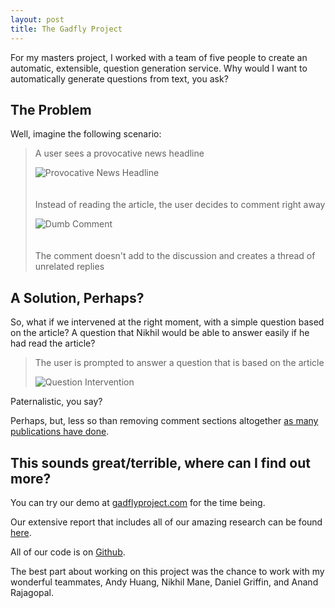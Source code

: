 ```yaml
---
layout: post
title: The Gadfly Project
---
```


For my masters project, I worked with a team of five people to create an automatic, extensible, question generation service. Why would I want to automatically generate questions from text, you ask? 

## The Problem

Well, imagine the following scenario:

> A user sees a provocative news headline
>
> <img alt="Provocative News Headline" src="{{ site.baseurl }}/assets/images/optimized/the-gadfly-project-headline.png" style="max-height: 300px; margin-bottom: 20px;"/>
>
> Instead of reading the article, the user decides to comment right away
>
> <img alt="Dumb Comment" src="{{ site.baseurl }}/assets/images/optimized/the-gadfly-project-comment.png" style="max-height: 300px; margin-bottom: 20px;"/>
>
> The comment doesn't add to the discussion and creates a thread of unrelated replies

## A Solution, Perhaps?

So, what if we intervened at the right moment, with a simple question based on the article? A question that Nikhil would be able to answer easily if he had read the article?

> The user is prompted to answer a question that is based on the article
>
> <img alt="Question Intervention" src="{{ site.baseurl }}/assets/images/optimized/the-gadfly-project-question.png" style="max-height: 300px"/>

Paternalistic, you say?

Perhaps, but, less so than removing comment sections altogether [as many publications have done](http://www.npr.org/sections/ombudsman/2016/08/17/489516952/npr-website-to-get-rid-of-comments).

## This sounds great/terrible, where can I find out more?

You can try our demo at [gadflyproject.com](http://gadflyproject.com) for the time being.

Our extensive report that includes all of our amazing research can be found [here](http://www.ischool.berkeley.edu/projects/2016/gadfly_project).

All of our code is on [Github](https://github.com/TheGadflyProject).

The best part about working on this project was the chance to work with my wonderful teammates, Andy Huang, Nikhil Mane, Daniel Griffin, and Anand Rajagopal.